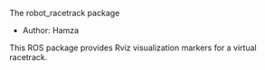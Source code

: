 The robot_racetrack package

- Author: Hamza

This ROS package provides Rviz visualization markers for a virtual racetrack.
